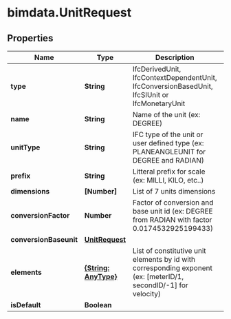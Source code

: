 # bimdata.UnitRequest

## Properties

Name | Type | Description | Notes
------------ | ------------- | ------------- | -------------
**type** | **String** | IfcDerivedUnit, IfcContextDependentUnit, IfcConversionBasedUnit, IfcSIUnit or IfcMonetaryUnit | 
**name** | **String** | Name of the unit (ex: DEGREE) | [optional] 
**unitType** | **String** | IFC type of the unit or user defined type (ex: PLANEANGLEUNIT for DEGREE and RADIAN) | [optional] 
**prefix** | **String** | Litteral prefix for scale (ex: MILLI, KILO, etc..) | [optional] 
**dimensions** | **[Number]** | List of 7 units dimensions | [optional] 
**conversionFactor** | **Number** | Factor of conversion and base unit id (ex: DEGREE from RADIAN with factor 0.0174532925199433) | [optional] 
**conversionBaseunit** | [**UnitRequest**](UnitRequest.md) |  | [optional] 
**elements** | [**{String: AnyType}**](AnyType.md) | List of constitutive unit elements by id with corresponding exponent (ex: [meterID/1, secondID/-1] for velocity) | [optional] 
**isDefault** | **Boolean** |  | [optional] 


